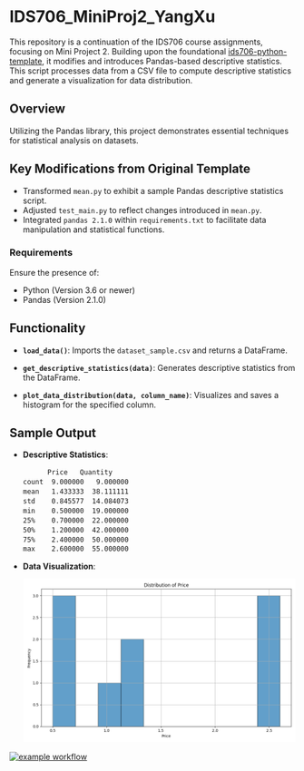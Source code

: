 # IDS706_MiniProj2_YangXu

This repository is a continuation of the IDS706 course assignments, focusing on Mini Project 2. Building upon the foundational [ids706-python-template](https://github.com/xuy50/ids706-python-template), it modifies and introduces Pandas-based descriptive statistics.
This script processes data from a CSV file to compute descriptive statistics and generate a visualization for data distribution.

## Overview

Utilizing the Pandas library, this project demonstrates essential techniques for statistical analysis on datasets. 

## Key Modifications from Original Template

- Transformed `mean.py` to exhibit a sample Pandas descriptive statistics script.
- Adjusted `test_main.py` to reflect changes introduced in `mean.py`.
- Integrated `pandas 2.1.0` within `requirements.txt` to facilitate data manipulation and statistical functions.

### Requirements

Ensure the presence of:
- Python (Version 3.6 or newer)
- Pandas (Version 2.1.0)

## Functionality

- **`load_data()`**: Imports the `dataset_sample.csv` and returns a DataFrame.
  
- **`get_descriptive_statistics(data)`**: Generates descriptive statistics from the DataFrame.
  
- **`plot_data_distribution(data, column_name)`**: Visualizes and saves a histogram for the specified column.

## Sample Output

- **Descriptive Statistics**:

    ```bash
          Price   Quantity
    count  9.000000   9.000000
    mean   1.433333  38.111111
    std    0.845577  14.084073
    min    0.500000  19.000000
    25%    0.700000  22.000000
    50%    1.200000  42.000000
    75%    2.400000  50.000000
    max    2.600000  55.000000
    ```

- **Data Visualization**:
  
  ![Price Distribution](Price_distribution.png)


[![example workflow](https://github.com/nogibjj/IDS706_MiniProj2_YangXu/actions/workflows/cicd.yml/badge.svg)](https://github.com/nogibjj/IDS706_MiniProj2_YangXu/actions/workflows/cicd.yml)
